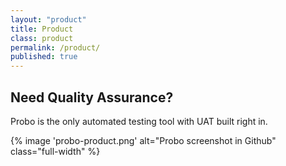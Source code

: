 ```yaml
---
layout: "product"
title: Product
class: product
permalink: /product/
published: true
---
```

## Need Quality Assurance?

Probo is the only automated testing tool with UAT built right in.

{% image 'probo-product.png' alt="Probo screenshot in Github" class="full-width" %}

